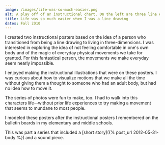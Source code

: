 ```yaml
---
image: /images/life-was-so-much-easier.png
alt: A play off of an instructional chart. On the left are three line drawing illustrations showing how to walk up a single step. On the right are a series of snapshot photos showing myself as someone who's struggling to walk up a single step, eventually falling over to the ground in frustration.
title: Life was so much easier when I was a line drawing
dates: Fall 2010
---
```

I created two instructional posters based on the idea of a person who transitioned from being a line drawing to living in three-dimensions. I was interested in exploring the idea of not feeling comfortable in one's own body and of the magic of everyday physical movements we take for granted. For this fantastical person, the movements we make everyday seem nearly impossible.

I enjoyed making the instructional illustrations that were on these posters. I was curious about how to visualize motions that we make all the time without giving them a thought to someone who had an adult body, but had no idea how to move it.

The series of photos were fun to make, too. I had to walk into this characters life--without prior life experiences to try making a movement that seems to mundane to most people.

I modeled these posters after the instructional posters I remembered on the bulletin boards in my elementary and middle schools. 

This was part a series that included a [short story]({% post_url 2012-05-31-body %}) and a sound piece.
